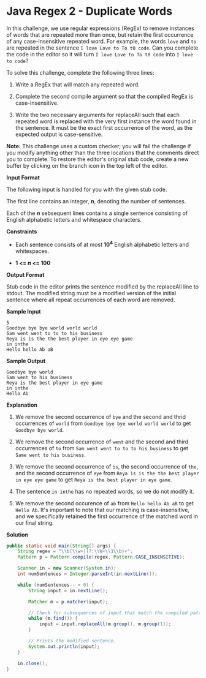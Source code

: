 # Java Regex 2 - Duplicate Words

In this challenge, we use regular expressions (RegEx) to remove instances of words that are repeated more than once, but retain the first occurrence of any case-insensitive repeated word. For example, the words ```love``` and ```to``` are repeated in the sentence ```I love Love to To t0 code```. Can you complete the code in the editor so it will turn ```I love Love to To t0 code``` into ```I love to code```?

To solve this challenge, complete the following three lines:

1. Write a RegEx that will match any repeated word.

2. Complete the second compile argument so that the compiled RegEx is case-insensitive.

3. Write the two necessary arguments for replaceAll such that each repeated word is replaced with the very first instance the word found in the sentence. It must be the exact first occurrence of the word, as the expected output is case-sensitive.

__Note:__ This challenge uses a custom checker; you will fail the challenge if you modify anything other than the three locations that the comments direct you to complete. To restore the editor's original stub code, create a new buffer by clicking on the branch icon in the top left of the editor.

__Input Format__

The following input is handled for you with the given stub code.

The first line contains an integer, ___n___, denoting the number of sentences.

Each of the ___n___ sebsequent lines contains a single sentence consisting of English alphabetic letters and whitespace characters.

__Constraints__

- Each sentence consists of at most __10<sup>4</sup>__ English alphabetic letters and whitespaces.

- __1 <= _n_ <= 100__

__Output Format__

Stub code in the editor prints the sentence modified by the replaceAll line to stdout. The modified string must be a modified version of the initial sentence where all repeat occurrences of each word are removed.

__Sample Input__

```
5
Goodbye bye bye world world world
Sam went went to to to his business
Reya is is the the best player in eye eye game
in inthe
Hello hello Ab aB
```

__Sample Output__

```
Goodbye bye world
Sam went to his business
Reya is the best player in eye game
in inthe
Hello Ab
```

__Explanation__

1. We remove the second occurrence of ```bye``` and the second and thrid occurrences of ```world``` from ```Goodbye bye bye world world world``` to get ```Goodbye bye world```.

2. We remove the second occurrence of ```went``` and the second and third occurrences of ```to``` from ```Sam went went to to to his business``` to get ```Same went to his business```.

3. We remove the second occurrence of ```is```, the second occurrence of ```the```, and the second occurrence of ```eye``` from ```Reya is is the the best player in eye eye game``` to get ```Reya is the best player in eye game```.

4. The sentence ```in inthe``` has no repeated words, so we do not modify it.

5. We remove the second occurence of ```ab``` from ```Hello hello Ab aB``` to get ```Hello Ab```. It's important to note that our matching is case-insensitive, and we specifically retained the first occurrence of the matched word in our final string.

__Solution__

```java
public static void main(String[] args) {
    String regex = "\\b(\\w+)(?:\\W+\\1\\b)+";
    Pattern p = Pattern.compile(regex, Pattern.CASE_INSENSITIVE);

    Scanner in = new Scanner(System.in);
    int numSentences = Integer.parseInt(in.nextLine());

    while (numSentences-- > 0) {
        String input = in.nextLine();

        Matcher m = p.matcher(input);

        // Check for subsequences of input that match the compiled pattern
        while (m.find()) {
            input = input.replaceAll(m.group(), m.group(1));
        }

        // Prints the modified sentence.
        System.out.println(input);
    }

    in.close();
}
```
